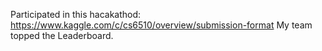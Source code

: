 Participated in this hacakathod: https://www.kaggle.com/c/cs6510/overview/submission-format
My team topped the Leaderboard.
